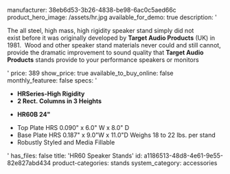 manufacturer: 38eb6d53-3b26-4838-be98-6ac0c5aed66c
product_hero_image: /assets/hr.jpg
available_for_demo: true
description: '<p>The all steel, high mass, high rigidity speaker stand simply&nbsp;did not exist&nbsp;before it was originally developed by&nbsp;<strong>Target Audio&nbsp;Products</strong>&nbsp;(UK) in 1981. &nbsp;Wood and&nbsp;other speaker stand materials never could and still cannot, provide the dramatic improvement&nbsp;to sound quality that&nbsp;<strong>Target Audio Products</strong>&nbsp;stands provide&nbsp;to your performance speakers or monitors</p>'
price: 389
show_price: true
available_to_buy_online: false
monthly_featuree: false
specs: '<ul><li><b>HRSeries-High Rigidity</b><br></li><li><b>2 Rect.&nbsp;Columns in 3 Heights</b></li></ul><ul><li><strong>HR60B 24"</strong></li></ul><ul><li>Top&nbsp;Plate HRS 0.090" x 6.0" W x 8.0" D<br></li><li>Base&nbsp;Plate HRS 0.187" x 9.0"W x 11.0"D&nbsp;Weighs 18&nbsp;to 22&nbsp;lbs. per stand<br></li><li>Robustly Styled&nbsp;and Media Fillable<br></li></ul>'
has_files: false
title: 'HR60 Speaker Stands'
id: a1186513-48d8-4e61-9e55-82e827abd434
product-categories: stands
system_category: accessories
